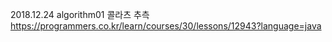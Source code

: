 2018.12.24 algorithm01 콜라츠 추측 https://programmers.co.kr/learn/courses/30/lessons/12943?language=java

